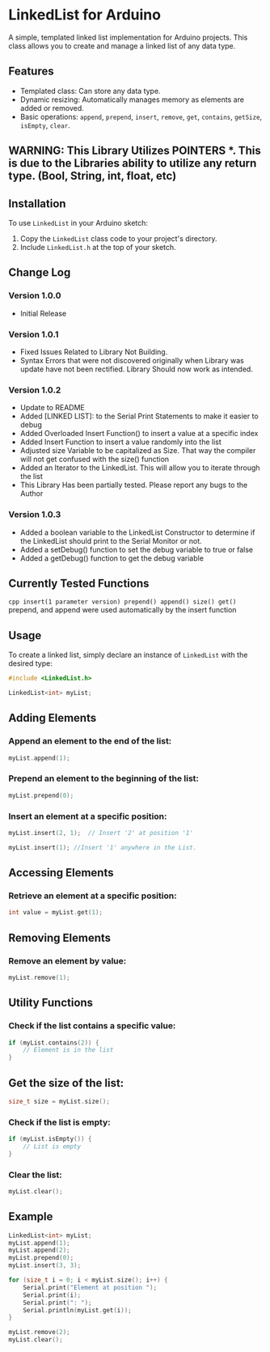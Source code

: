 # LinkedList for Arduino

A simple, templated linked list implementation for Arduino projects. This class allows you to create and manage a linked list of any data type.

## Features

- Templated class: Can store any data type.
- Dynamic resizing: Automatically manages memory as elements are added or removed.
- Basic operations: `append`, `prepend`, `insert`, `remove`, `get`, `contains`, `getSize`, `isEmpty`, `clear`.

## WARNING: This Library Utilizes POINTERS *. This is due to the Libraries ability to utilize any return type. (Bool, String, int, float, etc)

## Installation

To use `LinkedList` in your Arduino sketch:

1. Copy the `LinkedList` class code to your project's directory.
2. Include `LinkedList.h` at the top of your sketch.

## Change Log
### Version 1.0.0
* Initial Release
### Version 1.0.1
* Fixed Issues Related to Library Not Building.
* Syntax Errors that were not discovered originally when Library was update have not been rectified. Library Should now work as intended.
### Version 1.0.2
* Update to README
* Added [LINKED LIST]: to the Serial Print Statements to make it easier to debug
* Added Overloaded Insert Function() to insert a value at a specific index
* Added Insert Function to insert a value randomly into the list
* Adjusted size Variable to be capitalized as Size. That way the compiler will not get confused with the size() function
* Added an Iterator to the LinkedList. This will allow you to iterate through the list
* This Library Has been partially tested. Please report any bugs to the Author
### Version 1.0.3
* Added a boolean variable to the LinkedList Constructor to determine if the LinkedList should print to the Serial Monitor or not.
* Added a setDebug() function to set the debug variable to true or false
* Added a getDebug() function to get the debug variable

## Currently Tested Functions
`cpp
    insert(1 parameter version)
    prepend()
    append()
    size()
    get()
`
prepend, and append were used automatically by the insert function

## Usage

To create a linked list, simply declare an instance of `LinkedList` with the desired type:

```cpp
#include <LinkedList.h>

LinkedList<int> myList;
```
## Adding Elements
### Append an element to the end of the list:

```cpp
myList.append(1);
```
### Prepend an element to the beginning of the list:

```cpp
myList.prepend(0);
```
### Insert an element at a specific position:

```cpp
myList.insert(2, 1);  // Insert '2' at position '1'
```

```cpp
myList.insert(1); //Insert '1' anywhere in the List.
```
## Accessing Elements
### Retrieve an element at a specific position:

```cpp
int value = myList.get(1);
```
## Removing Elements
### Remove an element by value:

```cpp
myList.remove(1);
```
## Utility Functions
### Check if the list contains a specific value:

```cpp
if (myList.contains(2)) {
    // Element is in the list
}
```
## Get the size of the list:

```cpp
size_t size = myList.size();
```
### Check if the list is empty:

```cpp
if (myList.isEmpty()) {
    // List is empty
}
```
### Clear the list:

```cpp
myList.clear();
```
## Example
```cpp
LinkedList<int> myList;
myList.append(1);
myList.append(2);
myList.prepend(0);
myList.insert(3, 3);

for (size_t i = 0; i < myList.size(); i++) {
    Serial.print("Element at position ");
    Serial.print(i);
    Serial.print(": ");
    Serial.println(myList.get(i));
}

myList.remove(2);
myList.clear();
```
